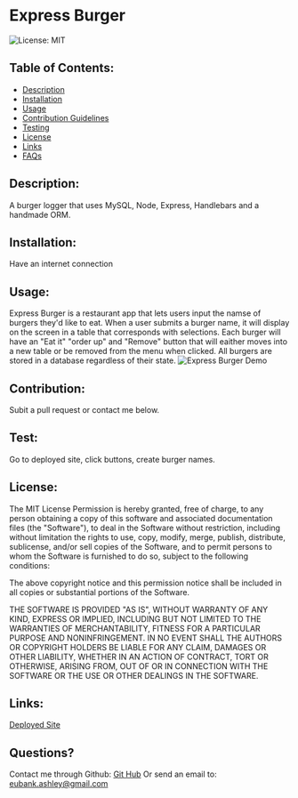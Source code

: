 # Express Burger  
![License: MIT](https://img.shields.io/badge/License-MIT-green.svg)

## Table of Contents:
* [Description](#Description)
* [Installation](##installation)
* [Usage](##usage)
* [Contribution Guidelines](##contribution)
* [Testing](##test)
* [License](##license)
* [Links](##links)
* [FAQs](##Questions)

## Description:
A burger logger that uses MySQL, Node, Express, Handlebars and a handmade ORM.

## Installation:
Have an internet connection

## Usage:
Express Burger is a restaurant app that lets users input the namse of burgers they'd like to eat. When a user submits a burger name, it will display on the screen in a table that corresponds with selections. Each burger will have an "Eat it" "order up" and "Remove" button that will eaither moves into a new table or be removed from the menu when clicked. All burgers are stored in a database regardless of their state.
![Express Burger Demo](./public/assets/express-burger.gif)

## Contribution:
Subit a pull request or contact me below.

## Test:
Go to deployed site, click buttons, create burger names.

## License:
The MIT License 
Permission is hereby granted, free of charge, to any person obtaining a copy of this software and associated documentation files (the "Software"), to deal in the Software without restriction, including without limitation the rights to use, copy, modify, merge, publish, distribute, sublicense, and/or sell copies of the Software, and to permit persons to whom the Software is furnished to do so, subject to the following conditions:

The above copyright notice and this permission notice shall be included in all copies or substantial portions of the Software.

THE SOFTWARE IS PROVIDED "AS IS", WITHOUT WARRANTY OF ANY KIND, EXPRESS OR IMPLIED, INCLUDING BUT NOT LIMITED TO THE WARRANTIES OF MERCHANTABILITY, FITNESS FOR A PARTICULAR PURPOSE AND NONINFRINGEMENT. IN NO EVENT SHALL THE AUTHORS OR COPYRIGHT HOLDERS BE LIABLE FOR ANY CLAIM, DAMAGES OR OTHER LIABILITY, WHETHER IN AN ACTION OF CONTRACT, TORT OR OTHERWISE, ARISING FROM, OUT OF OR IN CONNECTION WITH THE SOFTWARE OR THE USE OR OTHER DEALINGS IN THE SOFTWARE.

## Links:
[Deployed Site](https://not-bobs-burgers.herokuapp.com/)

## Questions?
Contact me through Github:
[Git Hub](https://github.com/eubank87)
Or send an email to: eubank.ashley@gmail.com
    